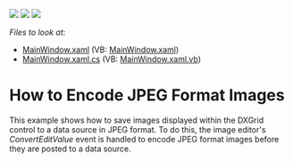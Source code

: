 <!-- default badges list -->
![](https://img.shields.io/endpoint?url=https://codecentral.devexpress.com/api/v1/VersionRange/128644769/22.2.2%2B)
[![](https://img.shields.io/badge/Open_in_DevExpress_Support_Center-FF7200?style=flat-square&logo=DevExpress&logoColor=white)](https://supportcenter.devexpress.com/ticket/details/E2645)
[![](https://img.shields.io/badge/📖_How_to_use_DevExpress_Examples-e9f6fc?style=flat-square)](https://docs.devexpress.com/GeneralInformation/403183)
<!-- default badges end -->
<!-- default file list -->
*Files to look at*:

* [MainWindow.xaml](./CS/InplaceImageEdit/MainWindow.xaml) (VB: [MainWindow.xaml](./VB/InplaceImageEdit/MainWindow.xaml))
* [MainWindow.xaml.cs](./CS/InplaceImageEdit/MainWindow.xaml.cs) (VB: [MainWindow.xaml.vb](./VB/InplaceImageEdit/MainWindow.xaml.vb))
<!-- default file list end -->
# How to Encode JPEG Format Images


<p>This example shows how to save images displayed within the DXGrid control to a data source in JPEG format. To do this, the image editor's <i>Convert</i><i>EditValue</i> event is handled to encode JPEG format images before they are posted to a data source.</p>

<br/>


